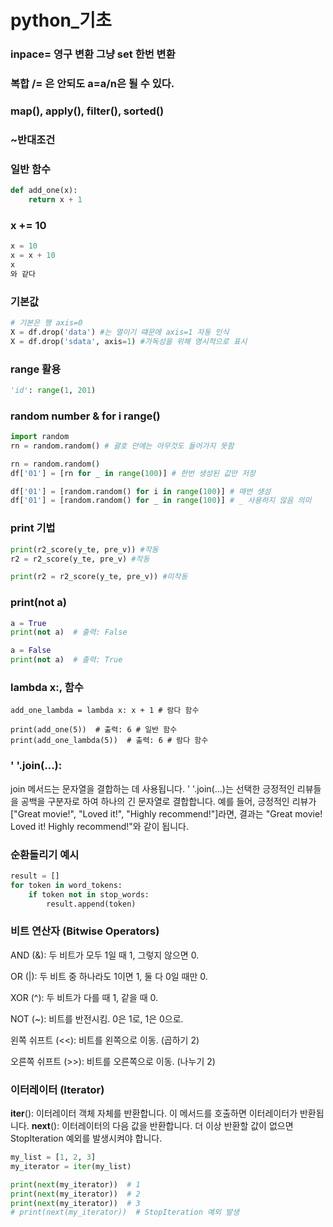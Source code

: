 python_기초
=============

### inpace= 영구 변환 그냥 set 한번 변환

### 복합 /= 은 안되도 a=a/n은 될 수 있다.

### map(), apply(), filter(), sorted()

### ~반대조건

### 일반 함수
```py
def add_one(x):
    return x + 1 

```

### x += 10
```py
x = 10
x = x + 10
x
와 같다
```

### 기본값
```py
# 기본은 행 axis=0 
X = df.drop('data') #는 열이기 떄문에 axis=1 자동 인식
X = df.drop('sdata', axis=1) #가독성을 위해 명시적으로 표시
```

### range 활용
```py
'id': range(1, 201)
```

### random number & for i range()
```py
import random
rn = random.random() # 괄호 안에는 아무것도 들어가지 못함
```
```py
rn = random.random()
df['01'] = [rn for _ in range(100)] # 한번 생성된 값만 저장

df['01'] = [random.random() for i in range(100)] # 매번 생성
df['01'] = [random.random() for _ in range(100)] # _ 사용하지 않음 의미

```

### print 기법
```py
print(r2_score(y_te, pre_v)) #작동
r2 = r2_score(y_te, pre_v) #작동

print(r2 = r2_score(y_te, pre_v)) #미작동
```

### print(not a) 
```py
a = True
print(not a)  # 출력: False

a = False
print(not a)  # 출력: True
```

### lambda x:, 함수 
```
add_one_lambda = lambda x: x + 1 # 람다 함수

print(add_one(5))  # 출력: 6 # 일반 함수
print(add_one_lambda(5))  # 출력: 6 # 람다 함수
```

### ' '.join(...):

join 메서드는 문자열을 결합하는 데 사용됩니다.
' '.join(...)는 선택한 긍정적인 리뷰들을 공백을 구분자로 하여 하나의 긴 문자열로 결합합니다.
예를 들어, 긍정적인 리뷰가 ["Great movie!", "Loved it!", "Highly recommend!"]라면, 결과는 "Great movie! Loved it! Highly recommend!"와 같이 됩니다.


###  순환돌리기 예시
```py
result = []
for token in word_tokens: 
    if token not in stop_words: 
        result.append(token) 
```

### 비트 연산자 (Bitwise Operators)

AND (&): 두 비트가 모두 1일 때 1, 그렇지 않으면 0.

OR (|): 두 비트 중 하나라도 1이면 1, 둘 다 0일 때만 0.

XOR (^): 두 비트가 다를 때 1, 같을 때 0.

NOT (~): 비트를 반전시킴. 0은 1로, 1은 0으로.

왼쪽 쉬프트 (<<): 비트를 왼쪽으로 이동. (곱하기 2)

오른쪽 쉬프트 (>>): 비트를 오른쪽으로 이동. (나누기 2)

### 이터레이터 (Iterator)

__iter__(): 이터레이터 객체 자체를 반환합니다. 이 메서드를 호출하면 이터레이터가 반환됩니다.
__next__(): 이터레이터의 다음 값을 반환합니다. 더 이상 반환할 값이 없으면 StopIteration 예외를 발생시켜야 합니다.

```py
my_list = [1, 2, 3]
my_iterator = iter(my_list)

print(next(my_iterator))  # 1
print(next(my_iterator))  # 2
print(next(my_iterator))  # 3
# print(next(my_iterator))  # StopIteration 예외 발생
```